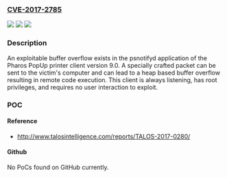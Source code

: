 ### [CVE-2017-2785](https://cve.mitre.org/cgi-bin/cvename.cgi?name=CVE-2017-2785)
![](https://img.shields.io/static/v1?label=Product&message=PopUp%20Printer%20Client&color=blue)
![](https://img.shields.io/static/v1?label=Version&message=n%2Fa&color=blue)
![](https://img.shields.io/static/v1?label=Vulnerability&message=remote%20code%20execution&color=brighgreen)

### Description

An exploitable buffer overflow exists in the psnotifyd application of the Pharos PopUp printer client version 9.0. A specially crafted packet can be sent to the victim's computer and can lead to a heap based buffer overflow resulting in remote code execution. This client is always listening, has root privileges, and requires no user interaction to exploit.

### POC

#### Reference
- http://www.talosintelligence.com/reports/TALOS-2017-0280/

#### Github
No PoCs found on GitHub currently.

